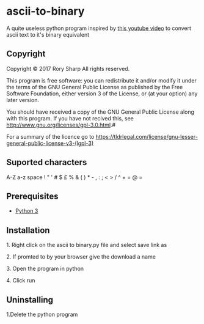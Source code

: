 # ascii-to-binary
A quite useless python program inspired by [this youtube video](https://www.youtube.com/watch?v=wCQSIub_g7M) to convert ascii text to it's binary equivalent  
## Copyright
Copyright © 2017  Rory Sharp All rights reserved.

This program is free software: you can redistribute it and/or modify
it under the terms of the GNU General Public License as published by
the Free Software Foundation, either version 3 of the License, or
(at your option) any later version.

You should have received a copy of the GNU General Public License
along with this program.  If you have not recived this, see <http://www.gnu.org/licenses/gpl-3.0.html>.#

For a summary of the licence go to https://tldrlegal.com/license/gnu-lesser-general-public-license-v3-(lgpl-3)
## Suported characters
A-Z a-z space ! " ' # $ £ %  &  ( ) * - , : ; < > / ^ + = @ =
## Prerequisites
* [Python 3](https://www.python.org/downloads/)
## Installation
1\. Right click on the ascii to binary.py file and select save link as

2\. If promted to by your browser give the download a name

3\. Open the program in python

4\. Click run
## Uninstalling
1.Delete the python program
